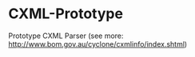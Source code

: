 # CXML-Prototype
Prototype CXML Parser (see more: http://www.bom.gov.au/cyclone/cxmlinfo/index.shtml)
